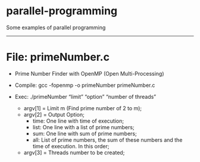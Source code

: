 # parallel-programming
Some examples of parallel programming

------
# File: primeNumber.c

- Prime Number Finder with OpenMP (Open Multi-Processing)

- Compile: gcc -fopenmp -o primeNumber primeNumber.c

- Exec: ./primeNumber “limit” “option” “number of threads”
  - argv[1] = Limit m (Find prime number of 2 to m);
  - argv[2] = Output Option;
    - time: One line with time of execution;
    - list: One line with a list of prime numbers;
    - sum: One line with sum of prime numbers;
    - all: List of prime numbers, the sum of these numbers and the time of execution. In this order;
  - argv[3] = Threads number to be created;


